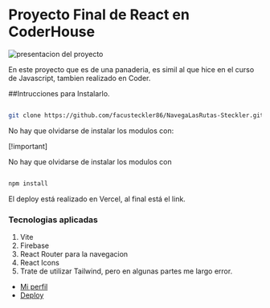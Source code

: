 # Proyecto Final de React en CoderHouse

![presentacion del proyecto](https://images.unsplash.com/photo-1587241321921-91a834d6d191?w=400&auto=format&fit=crop&q=60&ixlib=rb-4.0.3&ixid=M3wxMjA3fDB8MHxzZWFyY2h8N3x8cGFuYWRlcmlhc3xlbnwwfHwwfHx8MA%3D%3D)

En este proyecto que es de una panaderia, es simil al que hice en el curso de Javascript, tambien realizado en Coder.

##Intrucciones para Instalarlo.

```bash

git clone https://github.com/facusteckler86/NavegaLasRutas-Steckler.git

```

No hay que olvidarse de instalar los modulos con: 

[!important]

No hay que olvidarse de instalar los modulos con 

```bash

npm install

```

 El deploy está realizado en Vercel, al final está el link. 

### Tecnologias aplicadas

1. Vite
2. Firebase
3. React Router para la navegacion
4. React Icons
5. Trate de utilizar Tailwind, pero en algunas partes me largo error.



- [Mi perfil](https://www.linkedin.com/in/facundomsteckler/)
- [Deploy](https://vercel.com/facusteckler86-projects/navega-las-rutas-steckler/2bxBbe9PaVCDaapw7wYdVdm4ARsW)